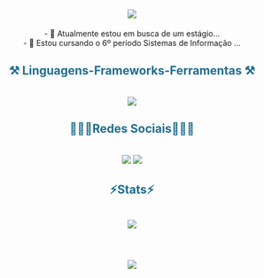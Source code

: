 
<h1 align="center">
<img src="https://readme-typing-svg.herokuapp.com/?font=Righteous&size=35&center=true&vCenter=true&width=500&height=70&duration=4000&lines=Olá!+👋;+Me+chamo+Luca+Libório!;" />
</h1>

<div  align="center" >
  - 🔭 Atualmente estou em busca de um estágio...
  <br>
- 🌱 Estou cursando o 6º período Sistemas de Informação  ...
</div>

<h2 style="color:#206E91" align="center" >⚒️ Linguagens-Frameworks-Ferramentas ⚒️</h2>
<br>
<div align="center" >
  <img src="https://skillicons.dev/icons?i=cs,c,js,bootstrap,html,css,vscode,github,figma" />
</div>

<h2 style="color:#206E91" align="center" > 👨🏻‍💻Redes Sociais👨🏻‍💻 </h2>
<br>
<div align="center" >
  <a href="https://www.linkedin.com/in/luca-c-lib%C3%B3rio-26a954261/" target="_blank"><img src="https://skillicons.dev/icons?i=linkedin target="_blank"></a>
  <a href="https://www.instagram.com/lucac_l/" target="_blank"><img src="https://skillicons.dev/icons?i=instagram target="_blank"></a>
</div>

<h2 style="color:#206E91" align="center"  >⚡Stats⚡</h2>
<br>
<div align="center" >
  <picture>
  <source
    srcset="https://github-readme-stats.vercel.app/api?username=lucacliborio&show_icons=true&theme=dark"
    media="(prefers-color-scheme: dark)"
  />
  <source
    srcset="https://github-readme-stats.vercel.app/api?username=lucacliborio&show_icons=true"
    media="(prefers-color-scheme: light), (prefers-color-scheme: no-preference)"
  />
  <img src="https://github-readme-stats.vercel.app/api?username=lucacliborio&show_icons=true" />
</picture>
</div>
<br>
<h1 align="center">
<img src="https://readme-typing-svg.herokuapp.com/?font=Righteous&size=35&center=true&vCenter=true&width=500&height=70&duration=4000&lines=Obrigado+pela+atenção!;" />
</h1>
